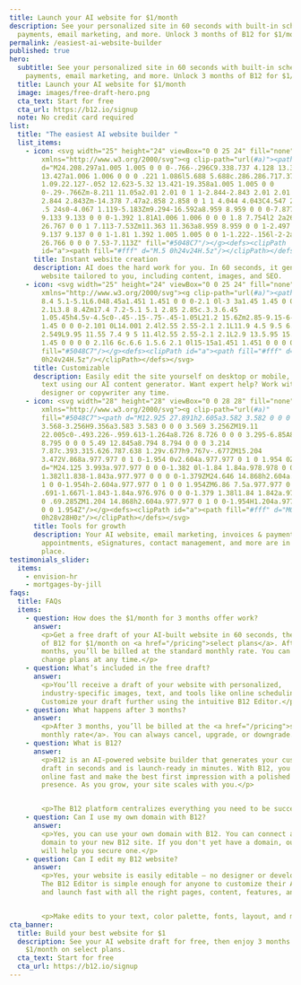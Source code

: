 ```yaml
---
title: Launch your AI website for $1/month
description: See your personalized site in 60 seconds with built-in scheduling,
  payments, email marketing, and more. Unlock 3 months of B12 for $1/month.
permalink: /easiest-ai-website-builder
published: true
hero:
  subtitle: See your personalized site in 60 seconds with built-in scheduling,
    payments, email marketing, and more. Unlock 3 months of B12 for $1/month.
  title: Launch your AI website for $1/month
  image: images/free-draft-hero.png
  cta_text: Start for free
  cta_url: https://b12.io/signup
  note: No credit card required
list:
  title: "The easiest AI website builder "
  list_items:
    - icon: <svg width="25" height="24" viewBox="0 0 25 24" fill="none"
        xmlns="http://www.w3.org/2000/svg"><g clip-path="url(#a)"><path
        d="M24.208.297a1.005 1.005 0 0 0-.766-.296C9.338.737 4.128 13.301 4.078
        13.427a1.006 1.006 0 0 0 .221 1.086l5.688 5.688c.286.286.717.373
        1.09.22.127-.052 12.623-5.32 13.421-19.358a1.005 1.005 0 0
        0-.29-.766Zm-8.211 11.05a2.01 2.01 0 1 1-2.844-2.843 2.01 2.01 0 0 1
        2.844 2.843Zm-14.378 7.47a2.858 2.858 0 1 1 4.044 4.043C4.547 23.98.5 24
        .5 24s0-4.067 1.119-5.183Zm9.294-16.592a8.959 8.959 0 0 0-7.877 2.497
        9.133 9.133 0 0 0-1.392 1.81A1.006 1.006 0 0 0 1.8 7.754l2 2a26.767
        26.767 0 0 1 7.113-7.53Zm11.363 11.363a8.959 8.959 0 0 1-2.497 7.877
        9.137 9.137 0 0 1-1.81 1.392 1.005 1.005 0 0 1-1.222-.156l-2-2a26.766
        26.766 0 0 0 7.53-7.113Z" fill="#5048C7"/></g><defs><clipPath
        id="a"><path fill="#fff" d="M.5 0h24v24H.5z"/></clipPath></defs></svg>
      title: Instant website creation
      description: AI does the hard work for you. In 60 seconds, it generates a
        website tailored to you, including content, images, and SEO.
    - icon: <svg width="25" height="24" viewBox="0 0 25 24" fill="none"
        xmlns="http://www.w3.org/2000/svg"><g clip-path="url(#a)"><path d="m3.8
        8.4 5.1-5.1L6.048.45a1.451 1.451 0 0 0-2.1 0l-3 3a1.45 1.45 0 0 0 0
        2.1L3.8 8.4Zm17.4 7.2-5.1 5.1 2.85 2.85c.3.3.6.45
        1.05.45h4.5v-4.5c0-.45-.15-.75-.45-1.05L21.2 15.6Zm2.85-9.15-6-6a1.45
        1.45 0 0 0-2.101 0L14.001 2.4l2.55 2.55-2.1 2.1L11.9 4.5 9.5 6.9l2.55
        2.549L9.95 11.55 7.4 9 5 11.4l2.55 2.55-2.1 2.1L2.9 13.5.95 15.45a1.45
        1.45 0 0 0 0 2.1l6 6c.6.6 1.5.6 2.1 0l15-15a1.451 1.451 0 0 0 0-2.1Z"
        fill="#5048C7"/></g><defs><clipPath id="a"><path fill="#fff" d="M.5
        0h24v24H.5z"/></clipPath></defs></svg>
      title: Customizable
      description: Easily edit the site yourself on desktop or mobile, and draft new
        text using our AI content generator. Want expert help? Work with a B12
        designer or copywriter any time.
    - icon: <svg width="28" height="28" viewBox="0 0 28 28" fill="none"
        xmlns="http://www.w3.org/2000/svg"><g clip-path="url(#a)"
        fill="#5048C7"><path d="M12.925 27.891h2.605a3.582 3.582 0 0 0
        3.568-3.256H9.356a3.583 3.583 0 0 0 3.569 3.256ZM19.11
        22.005c0-.493.226-.959.613-1.264a8.726 8.726 0 0 0 3.295-6.85A8.795
        8.795 0 0 0 5.49 12.845a8.794 8.794 0 0 0 3.214
        7.87c.393.315.626.787.638 1.29v.677h9.767v-.677ZM15.204
        3.472V.868a.977.977 0 1 0-1.954 0v2.604a.977.977 0 1 0 1.954 0Z"/><path
        d="M24.125 3.993a.977.977 0 0 0-1.382 0l-1.84 1.84a.978.978 0 0 0 1.383
        1.382l1.838-1.843a.977.977 0 0 0 0-1.379ZM24.646 14.868h2.604a.977.977 0
        1 0 0-1.954h-2.604a.977.977 0 1 0 0 1.954ZM6.86 7.5a.977.977 0 0 0
        .691-1.667l-1.843-1.84a.976.976 0 0 0-1.379 1.38l1.84 1.842a.973.973 0 0
        0 .69.285ZM1.204 14.868h2.604a.977.977 0 1 0 0-1.954H1.204a.977.977 0 1
        0 0 1.954Z"/></g><defs><clipPath id="a"><path fill="#fff" d="M0
        0h28v28H0z"/></clipPath></defs></svg>
      title: Tools for growth
      description: Your AI website, email marketing, invoices & payments,
        appointments, eSignatures, contact management, and more are in one
        place.
testimonials_slider:
  items:
    - envision-hr
    - mortgages-by-jill
faqs:
  title: FAQs
  items:
    - question: How does the $1/month for 3 months offer work?
      answer: 
        <p>Get a free draft of your AI-built website in 60 seconds, then 3 months
        of B12 for $1/month on <a href="/pricing">select plans</a>. After 3
        months, you’ll be billed at the standard monthly rate. You can cancel or
        change plans at any time.</p>
    - question: What’s included in the free draft?
      answer: 
        <p>You’ll receive a draft of your website with personalized,
        industry-specific images, text, and tools like online scheduling.
        Customize your draft further using the intuitive B12 Editor.</p>
    - question: What happens after 3 months?
      answer: 
        <p>After 3 months, you’ll be billed at the <a href="/pricing">standard
        monthly rate</a>. You can always cancel, upgrade, or downgrade.</p>
    - question: What is B12?
      answer: 
        <p>B12 is an AI-powered website builder that generates your customizable
        draft in seconds and is launch-ready in minutes. With B12, you get
        online fast and make the best first impression with a polished online
        presence. As you grow, your site scales with you.</p>


        <p>The B12 platform centralizes everything you need to be successful online — email marketing, online scheduling, invoicing, and more to engage clients and get paid. All of your client touchpoints, including email templates, contracts, and custom forms, automatically match your website branding for a cohesive experience.</p>
    - question: Can I use my own domain with B12?
      answer: 
        <p>Yes, you can use your own domain with B12. You can connect an existing
        domain to your new B12 site. If you don't yet have a domain, our team
        will help you secure one.</p>
    - question: Can I edit my B12 website?
      answer: 
        <p>Yes, your website is easily editable — no designer or developer needed.
        The B12 Editor is simple enough for anyone to customize their AI draft
        and launch fast with all the right pages, content, features, and more</p>


        <p>Make edits to your text, color palette, fonts, layout, and more any time on desktop or mobile. Our AI Assist tool allows you to generate, regenerate, and refine content in seconds. If you need more help, B12’s team of designers and copywriters are available for additional customization.</p>
cta_banner:
  title: Build your best website for $1
  description: See your AI website draft for free, then enjoy 3 months of B12 for
    $1/month on select plans.
  cta_text: Start for free
  cta_url: https://b12.io/signup
---
```


